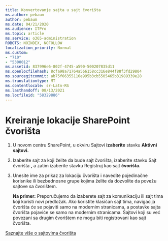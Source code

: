 ```yaml
---
title: Konvertovanje sajta u sajt čvorišta
ms.author: pebaum
author: pebaum
ms.date: 04/21/2020
ms.audience: ITPro
ms.topic: article
ms.service: o365-administration
ROBOTS: NOINDEX, NOFOLLOW
localization_priority: Normal
ms.custom:
- "710"
- "5300012"
ms.assetid: 837996e6-802f-4745-a590-500207835d11
ms.openlocfilehash: 8cfa98a71764a566158cc316e844f88f3fd29804
ms.sourcegitcommit: ab75f66355116e995b3cb5505465b31989339e28
ms.translationtype: MT
ms.contentlocale: sr-Latn-RS
ms.lasthandoff: 08/13/2021
ms.locfileid: "58329886"
---
```

# <a name="create-a-sharepoint-hub-site"></a>Kreiranje lokacije SharePoint čvorišta

1. U novom centru SharePoint, u okviru Sajtovi **izaberite** stavku **Aktivni sajtovi.**

2. Izaberite sajt za koji želite da bude sajt čvorišta, izaberite stavku Sajt čvorišta **,** a zatim izaberite stavku Registruj kao sajt **čvorišta.**

3. Unesite ime za prikaz za lokaciju čvorišta i navedite pojedinačne korisnike ili bezbednosne grupe kojima želite da dozvolite da povežu sajtove sa čvorištem.

    **Na primer:** Preporučujemo da izaberete sajt za komunikaciju ili sajt tima koji koristi novi predložak. Ako koristite klasičan sajt tima, navigacija čvorišta će se pojaviti samo na modernim stranicama, a postavke sajta čvorišta pojaviće se samo na modernim stranicama. Sajtovi koji su već povezani sa drugim čvorištem ne mogu biti registrovani kao sajt čvorišta.
  
[Saznajte više o sajtovima čvorišta](https://go.microsoft.com/fwlink/?linkid=869149)
  